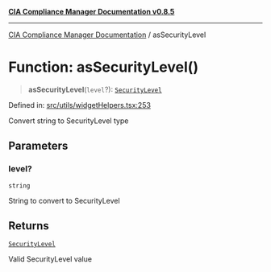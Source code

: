 [**CIA Compliance Manager Documentation v0.8.5**](../README.md)

***

[CIA Compliance Manager Documentation](../globals.md) / asSecurityLevel

# Function: asSecurityLevel()

> **asSecurityLevel**(`level`?): [`SecurityLevel`](../type-aliases/SecurityLevel.md)

Defined in: [src/utils/widgetHelpers.tsx:253](https://github.com/Hack23/cia-compliance-manager/blob/eca22610f41e5f6b6c0cece88769b1ffbe9db4bd/src/utils/widgetHelpers.tsx#L253)

Convert string to SecurityLevel type

## Parameters

### level?

`string`

String to convert to SecurityLevel

## Returns

[`SecurityLevel`](../type-aliases/SecurityLevel.md)

Valid SecurityLevel value
